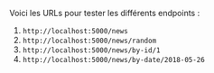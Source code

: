 Voici les URLs pour tester les différents endpoints :

1. `http://localhost:5000/news`
2. `http://localhost:5000/news/random`
3. `http://localhost:5000/news/by-id/1`
4. `http://localhost:5000/news/by-date/2018-05-26`
